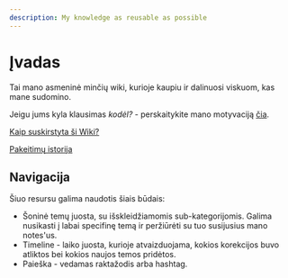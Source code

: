 ```yaml
---
description: My knowledge as reusable as possible
---
```


# Įvadas

Tai mano asmeninė minčių wiki, kurioje kaupiu ir dalinuosi viskuom, kas mane sudomino.

Jeigu jums kyla klausimas _kodėl?_ - perskaitykite mano motyvaciją [čia](motyvacija.md).

[Kaip suskirstyta ši Wiki?](struktura.md)

[Pakeitimų istorija](timeline.md)

## Navigacija

Šiuo resursu galima naudotis šiais būdais:

* Šoninė temų juosta, su išskleidžiamomis sub-kategorijomis. Galima nusikasti į labai specifinę temą ir peržiūrėti su tuo susijusius mano notes'us.
* Timeline - laiko juosta, kurioje atvaizduojama, kokios korekcijos buvo atliktos bei kokios naujos temos pridėtos.
* Paieška - vedamas raktažodis arba hashtag.

